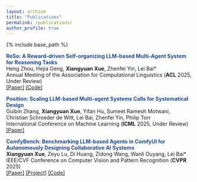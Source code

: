 ```yaml
---
layout: archive
title: "Publications"
permalink: /publications/
author_profile: true
---
```


{% include base_path %}

**<font color="#1e4b8d">ReSo: A Reward-driven Self-organizing LLM-based Multi-Agent System for Reasoning Tasks</font>**<br />
Heng Zhou, Hejia Geng, **Xiangyuan Xue**, Zhenfei Yin, Lei Bai*<br />
Annual Meeting of the Association for Computational Linguistics (**ACL** 2025, Under Review)<br />
[[Paper]](/404/) [[Code]](https://github.com/hengzzzhou/ReSo)<br />

**<font color="#1e4b8d">Position: Scaling LLM-based Multi-agent Systems Calls for Systematical Design</font>**<br />
Guibin Zhang, **Xiangyuan Xue**, Yifan Hu, Sumeet Ramesh Motwani, Christian Schroeder de Witt, Lei Bai, Zhenfei Yin, Philip Torr<br />
International Conference on Machine Learning (**ICML** 2025, Under Review)<br />
[[Paper]](/404/)<br />

**<font color="#1e4b8d">ComfyBench: Benchmarking LLM-based Agents in ComfyUI for Autonomously Designing Collaborative AI Systems</font>**<br />
**Xiangyuan Xue**, Zeyu Lu, Di Huang, Zidong Wang, Wanli Ouyang, Lei Bai*<br />
IEEE/CVF Conference on Computer Vision and Pattern Recognition (**CVPR** 2025)<br />
[[Paper]](https://arxiv.org/abs/2409.01392) [[Project]](https://xxyqwq.github.io/ComfyBench) [[Code]](https://github.com/xxyQwQ/ComfyBench)<br />
